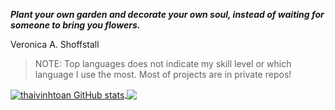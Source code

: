 _**Plant your own garden and decorate your own soul, instead of waiting for someone to bring you flowers.**_

Veronica A. Shoffstall

> NOTE: Top languages does not indicate my skill level or which language I use the most. Most of projects are in private repos!


<a href="https://github.com/thaivinhtoan">
  <img align="center" src="https://github-readme-stats.vercel.app/api?username=thaivinhtoan&&show_icons=true&title_color=ffffff&icon_color=bb2acf&text_color=daf7dc&bg_color=151515" alt="thaivinhtoan GitHub stats" />
</a>

<a href="https://github.com/thaivinhtoan">
  <img align="center" src="https://github-readme-stats.vercel.app/api/top-langs/?username=thaivinhtoan&&&show_icons=true&title_color=ffffff&icon_color=bb2acf&text_color=daf7dc&bg_color=151515" />
</a>
